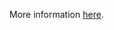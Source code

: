 More information [here](https://docs.prismacloud.io/en/enterprise-edition/policy-reference/docker-policies/docker-policy-index/ensure-docker-from-alias-is-unique-for-multistage-builds).
